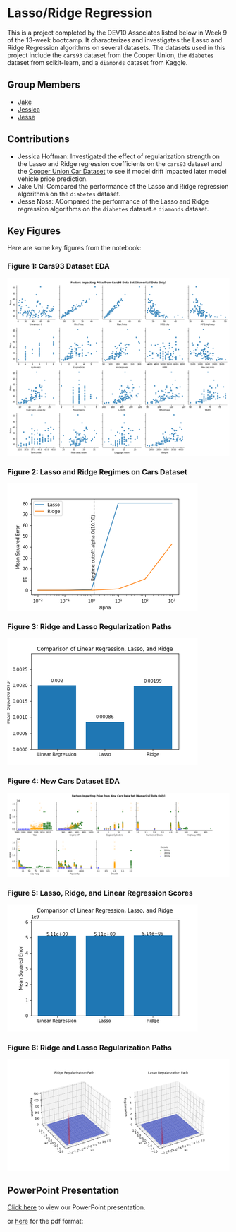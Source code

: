 # Lasso/Ridge Regression

This is a project completed by the DEV10 Associates listed below in Week 9 of the 13-week bootcamp. It characterizes and investigates the Lasso and Ridge Regression algorithms on several datasets. The datasets used in this project include the `cars93` dataset from the Cooper Union, the `diabetes` dataset from scikit-learn, and a `diamonds` dataset from Kaggle.

## Group Members

- [Jake](/Jake)
- [Jessica](https://github.com/LassoRidge/Jessica)
- [Jesse](https://github.com/LassoRidge/Jesse)

## Contributions

- Jessica Hoffman: Investigated the effect of regularization strength on the Lasso and Ridge regression coefficients on the `cars93` dataset and the [Cooper Union Car Dataset](https://www.kaggle.com/datasets/CooperUnion/cardataset) to see if model drift impacted later model vehicle price prediction. 
- Jake Uhl: Compared the performance of the Lasso and Ridge regression algorithms on the `diabetes` dataset.
- Jesse Noss: ACompared the performance of the Lasso and Ridge regression algorithms on the `diabetes` dataset.e `diamonds` dataset.

## Key Figures

Here are some key figures from the notebook:

### Figure 1: Cars93 Dataset EDA

![scatter plot](Jessica/img/scatter_plot.png)

### Figure 2: Lasso and Ridge Regimes on Cars Dataset

![lasso ridge regimes](Jessica/img/lasso_ridge_regimes.png)

### Figure 3: Ridge and Lasso Regularization Paths

![regression model scores](Jessica/img/cars93mse.png)

### Figure 4: New Cars Dataset EDA

![decades scatter plot](Jessica/img/scatter_decades.png)

### Figure 5: Lasso, Ridge, and Linear Regression Scores

![regression model scores](Jessica/img/newcarsmse.png)

### Figure 6: Ridge and Lasso Regularization Paths
![regularization paths](Jessica/img/regularization_paths.png)


## PowerPoint Presentation

[Click here](./Lasso_Ridge%20Regression.pptx)
 to view our PowerPoint presentation.

or [here](./Lasso_Ridge%20Regression.pdf) for the pdf format: 
